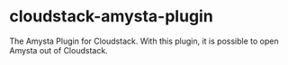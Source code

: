 # cloudstack-amysta-plugin
The Amysta Plugin for Cloudstack. With this plugin, it is possible to open Amysta out of Cloudstack.
